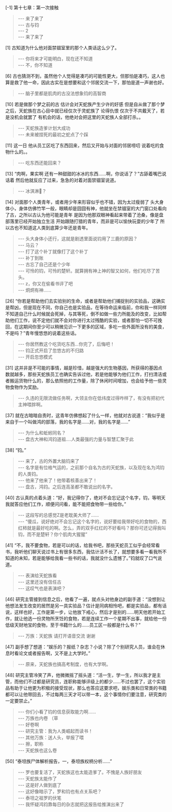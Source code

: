 
[-1] 第十七章：第一次接触
>--- 来了来了<br>
>--- 古与钧<br>
>--- 2<br>
>--- 来了来了<br>

[1] 古知道为什么他对面禁锢室里的那个人类话这么少了。
>--- 你将来才可能明白，现在还不知道<br>
>--- 不，你不知道<br>

[6] 古也猜测不到，虽然他个人觉得是凑巧的可能性更大，但那怕是凑巧，这人也算是救了他一命，因此古实在是想要和这个邻居交流一下，那怕是道一声谢也好。
>--- 脑子里都是肌肉的古没法想象钧的高智商<br>

[10] 若是做那个梦之前的古 估计会对天蛇族产生少许的好感 但是自从做了那个梦之后，天蛇族在古心目中就已经仅次于灵蛇族了 论得仇恨 仅次于不共戴天了，若是没机会就罢了 有机会的话，他绝对会把这里的天蛇族人全部打杀。。
>--- 天蛇族造爹计划大成功<br>
>--- 未来被捏死的最初之蛇点了个踩<br>

[11] 这一日 他从员工区吃了东西回来，然后又开始与对面的邻居唠叨 说着吃的食物什么的。。
>--- 吃东西还能回来？<br>

[13] “肉啊，果实啊 还有一种甜甜的冰冰的东西……啊，你说话了？”古舔着嘴巴说话着 然后他就反应了过来，急急的对着对面禁锢室说道。
>--- 冰淇淋🍨？<br>

[14] 对面那个人类青年，或者用少年来形容似乎也不错，因为太过瘦弱了 头大身体小，身体仿佛竹竿一般，眼睛却是囧囧有神，他就坐在禁锢室的大门窗口处看向了古，之所以古认为他可能是青年 是因为他那双眼神看起来带着了沧桑，像是盘部落里已经开始独立生活 开始跟随打猎的青年，而非是可以愉快玩耍的少年了 所以古也不知道这人类到底算少年还是青年。
>--- 头大身体小还行，这就是剧透里面说钧用了三鹿的原因？<br>
>--- 马云？<br>
>--- 打了这个补丁就像打了这个补丁<br>
>--- 补丁到账<br>
>--- 古忘了自己还是个少年<br>
>--- 可怜的钧，可怜的楚轩。就算拥有神上神的智又如何，他们吃尽了苦头。<br>
>--- z，你又在偷看书评了吧<br>
>--- 炯炯有神……<br>

[26] “你若是帮助他们去实验别的生命，或者是帮助他们捕捉别的实验品，这确实是帮凶，但是现在不同，你自己也是实验品，在等待命运来临前，你和我一样同样不知道自己什么时候就会死掉，与其等死，倒不如做一些力所能及的改变，比如帮助他们工作，说不定他们就不会对你进行太过残酷的实验，或者那怕一切不可挽回，在这期间你至少可以稍微见识一下更多的区域，多吃一些外面所没有的美食，不是吗？”青年慢悠悠的说着这些话。
>--- 你居然教这个吃货吃东西…你完了，后悔吧！<br>
>--- 钧正式开启了忽悠古的不归路<br>
>--- 开启忽悠模式<br>

[31] 这并非是不可能的事情，越是珍惜，越是强大的生物基因，所获得的基因点数就越多，那些天蛇族员工也确实告诉过他，若是他能够为他们工作，打扫清洁或者搬运货物什么的，那么依照他的工作量，除了休闲时间增加，也会给予他一些灵物食物作为奖励。
>--- 久违的无限流做任务啊，大领主你在低纬度过得咋样了，有没有把初代主神喂胖啊。<br>

[37] 就在古暗暗自责时，这青年仿佛想起了什么一样，他就对古说道：“我似乎是来自于一个叫做鸿的部落，我的名字是……对，我的名字是……”
>--- 为什么和蚯蚓同名？<br>
>--- 盘古大神和鸿钧道祖....人类最强的力量与智慧汇聚于此<br>

[38] “钧。”
>--- 来了，古的外置大脑钧来了<br>
>--- 名字是有位格气运的，之前那个自名为古的天蛇族，以及现在名为鸿钧的人类钧。<br>
>--- 他来了他来了！他带着核善出来了！<br>
>--- 盘古，鸿钧。之后连高圣都不敢说出的名字。<br>

[40] 古认真的点着头道：“好，我记得你了，绝对不会忘记这个名字，钧，等明天我就答应他们工作，顺便问问看，能不能把食物带一些给你。”
>--- 这段写的总感觉Z是老耽美大师了……<br>
>--- “傻瓜，说好绝对不会忘记这个名字的，说好要给我带好吃的食物的，西红柿就是最好吃的啊。怎么，弄的双手红红的不好看吗？那你可还记得我叫钧，而不是楚轩？你个肌肉大猩猩”<br>

[41] “不，我不要食物，若是可以的话，给我书吧，那些天蛇员工似乎会经常看书，我听他们聊天说过书上有很多东西，我估计活不长了，就想要多看一看我所不知道的未知，若是能够给我看一些书的话，我就没什么遗憾了。”钧就叹了口气说道。
>--- 表演给天蛇族看<br>
>--- 这里还没有信任古<br>
>--- 这叹气也是表演吧？<br>

[46] 研究主管接到信息之后，他看了一遍，就点头对他身边的副手道：“没想到让他想法发生改变的居然是另一具实验品？估计是同病相怜吧，都是实验品，都有话说，这样也好，工作是第一步，让他放下戒心，然后才是别的……明天他若开始工作，就让他选一份灵物所烹饪的食物，若是连续工作一个星期不出事，就给他一份低级天财地宝的食物，至于书籍什么的……员工区一般都是什么书？”
>--- 万族：天蛇族 请打开语音交流 谢谢<br>

[47] 副手想了想道：“娱乐的？报纸？杂志？小说？除了个别研究人员，谁会在休息时看论文或者报告啊，又不是上大学时。”
>--- 原来，天蛇族也搞高考制度，也有大学啊。<br>

[48] 研究主管冷笑了声，他微微摇了摇头道：“活一生，学一生，所以我才是主管，而他们不过都是研究员，连职称能够评级上的都少……不过也罢了，这个实验品有助于让他更为积极的接受现状，那么也答应这要求吧，娱乐类和日常类的书籍都可以让他带回去，不过每两三天才可以带一本，这个事情你们要注意，研究类的一定要禁止。”
>--- 你们小看了钧的信息获取能力啊……<br>
>--- 万族也内卷 （草<br>
>--- 好卷啊<br>
>--- 研究主管：我为人类崛起而读书！<br>
>--- 其他万族：送人头，举报了喂<br>
>--- 擦，职称<br>
>--- 天蛇族也这么卷<br>

[50] “泰坦族尸体解析报告，一，泰坦族权柄分析……”
>--- 罗也要复活了，天蛇族这也太能造爹了。不愧是人族好朋友<br>
>--- 天蛇族太能作了<br>
>--- 这是好人做到底了<br>
>--- 这好像暗示了，罗和钧也有点关系吧？<br>
>--- 泰坦之祖罗的伏笔<br>
>--- 我怀疑鸿钧靠每日的杂志就把这报告给推演出来了<br>
